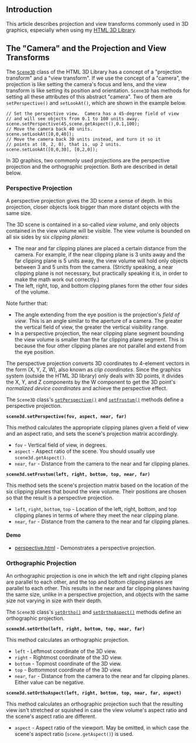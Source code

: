 ## Introduction

This article describes projection and view transforms commonly used in 3D graphics,
especially when using my [HTML 3D Library](http://peteroupc.github.io/html3dutil).

## The "Camera" and the Projection and View Transforms

The [`Scene3D`](http://peteroupc.github.io/html3dutil/glutil.Scene3D.html) class of the HTML 3D Library has a concept of a "projection transform" and a "view transform". If we use the concept of a "camera", the projection is like setting the camera's focus and lens, and the view transform is like setting its position and orientation. `Scene3D` has methods for setting all these attributes of this abstract "camera". Two of them are `setPerspective()` and `setLookAt()`, which are shown in the example below.

    // Set the perspective view.  Camera has a 45-degree field of view
    // and will see objects from 0.1 to 100 units away.
    scene.setPerspective(45,scene.getAspect(),0.1,100);
    // Move the camera back 40 units.
    scene.setLookAt([0,0,40]);
    // Move the camera back 30 units instead, and turn it so it
    // points at (0, 2, 0), that is, up 2 units.
    scene.setLookAt([0,0,30], [0,2,0]);

In 3D graphics, two commonly used projections are the perspective projection and the orthographic projection.  Both are described in detail below.

### Perspective Projection

A perspective projection gives the 3D scene a sense of depth.  In this projection, closer objects
look bigger than more distant objects with the same size.

The 3D scene is contained in a so-called _view volume_, and only objects contained in the view volume
will be visible.  The view volume is bounded on all six sides by six _clipping planes_:

* The near and far clipping planes are placed a certain distance from the camera.  For example, if
the near clipping plane is 3 units away and the far clipping plane is 5 units away, the view volume
will hold only objects between 3 and 5 units from the camera.  (Strictly speaking, a near clipping
plane is not necessary, but practically speaking it is, in order to make the math work out correctly.)
* The left, right, top, and bottom clipping planes form the other four sides of the volume.

Note further that:

* The angle extending from the eye position is the projection's _field of view_.  This is an angle
similar to the aperture of a camera.  The greater the vertical field of view, the greater
the vertical visibility range.
* In a perspective projection, the near clipping plane segment bounding the view volume is smaller than
the far clipping plane segment.  This is because the four other clipping planes are not parallel and extend
from the eye position.

The perspective projection converts 3D coordinates to 4-element vectors in the form (X, Y, Z, W), also
known as _clip coordinates_.  Since the graphics system (outside the HTML 3D library) only deals with
3D points, it divides the X, Y, and Z components by the W component to get the 3D point's _normalized
device coordinates_ and achieve the perspective effect.

The `Scene3D` class's [`setPerspective()`](http://peteroupc.github.io/html3dutil/glutil.Scene3D.html#setPerspective)
and [`setFrustum()`](http://peteroupc.github.io/html3dutil/glutil.Scene3D.html#setFrustum)
methods define a perspective projection.

**`scene3d.setPerspective(fov, aspect, near, far)`**

This method calculates the appropriate clipping planes given a field of view and an aspect ratio,
and sets the scene's projection matrix accordingly.

* `fov` - Vertical field of view, in degrees.
* `aspect` - Aspect ratio of the scene.  You should usually use `scene3d.getAspect()`.
* `near`, `far` - Distance from the camera to the near and far clipping planes.

**`scene3d.setFrustum(left, right, bottom, top, near, far)`**

This method sets the scene's projection matrix based on the location of the six clipping planes that
bound the view volume.  Their positions are chosen so that the result is a perspective projection.

* `left`, `right`, `bottom`, `top` - Location of the left, right, bottom, and top clipping planes in terms
of where they meet the near clipping plane.
* `near`, `far` - Distance from the camera to the near and far clipping planes.

#### Demo

* [perspective.html](https://peteroupc.github.io/html3dutil/perspective.html) - Demonstrates a perspective projection.

### Orthographic Projection

An orthographic projection is one in which the left and right clipping planes are parallel to each other,
and the top and bottom clipping planes are parallel to each other.  This results in the near and far clipping
planes having the same size, unlike in a perspective projection, and
objects with the same size not varying in size with their depth.

The `Scene3D` class's [`setOrtho()`](http://peteroupc.github.io/html3dutil/glutil.Scene3D.html#setOrtho)
and [`setOrthoAspect()`](http://peteroupc.github.io/html3dutil/glutil.Scene3D.html#setOrthoAspect) methods 
define an orthographic projection.

**`scene3d.setOrtho(left, right, bottom, top, near, far)`**

This method calculates an orthographic projection.

* `left` - Leftmost coordinate of the 3D view.
* `right` - Rightmost coordinate of the 3D view.
* `bottom` - Topmost coordinate of the 3D view.
* `top` - Bottommost coordinate of the 3D view.
* `near`, `far` - Distance from the camera to the near and far clipping planes.  Either value
can be negative.

**`scene3d.setOrthoAspect(left, right, bottom, top, near, far, aspect)`**

This method calculates an orthographic projection such that the resulting view isn't stretched
or squished in case the view volume's aspect ratio and the scene's aspect ratio are different.

* `aspect` - Aspect ratio of the viewport.  May be omitted, in which case the scene's
aspect ratio (`scene.getAspect()`) is used.









